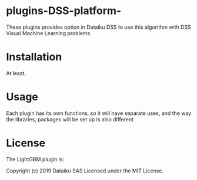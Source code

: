 # plugins-DSS-platform-
These plugins provides option in Dataiku DSS to use this algorithm with DSS Visual Machine Learning problems.

# Installation
At least, 

# Usage
Each plugin has its own functions, so it will have separate uses, and the way the libraries, packages will be set up is also different

# License
The LightGBM plugin is:

Copyright (c) 2019 Dataiku SAS Licensed under the MIT License.
